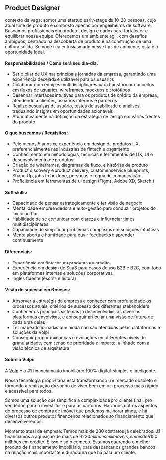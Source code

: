 ## Product Designer

contexto da vaga: somos uma startup early-stage de 10-20 pessoas, cujo atual time de produto é composto apenas por engenheiros de software. Buscamos profissionais em produto, design e dados para fortalecer e equilibrar nossa equipe. Oferecemos um ambiente ágil, com desafios ambíguos, centrado na descoberta de produto e na construção de uma cultura sólida. Se você fica entusiasmado nesse tipo de ambiente, esta é a oportunidade ideal.

#### Responsabilidades / Como será seu dia-dia:
- Ser o pilar de UX nas principais jornadas da empresa, garantindo uma experiência desejada e utilizável para os usuários
- Colaborar com equipes multidisciplinares para transformar conceitos em fluxos de usuários, wireframes, mockups e protótipos
- Desenhar interfaces intuitivas para os produtos de crédito da empresa, atendendo a clientes, usuários internos e parceiros
- Realize pesquisas de usuário, testes de usabilidade e análises, traduzindo insights em oportunidades acionáveis
- Atuar ativamente na definição da estratégia de design em várias frentes do produto

#### O que buscamos / Requisitos:
- Pelo menos 5 anos de experiência em design de produtos UX, preferencialmente nas indústrias de fintech e pagamento
- Conhecimento em metodologias, técnicas e ferramentas de UX, UI e desenvolvimento de produtos:
- Criação de wireframes, diagramas de fluxo, e histórias de produto
- Product discovery e product delivery, customer/service blueprints, Shape Up, jobs to be done, personas e régua de comunicação
- Proficiência em ferramentas de ui design (Figma, Adobe XD, Sketch.)

#### Soft skills:
- Capacidade de pensar estrategicamente e ter visão de negócio
- Mentalidade empreendedora e auto-gestão para conduzir projetos do início ao fim
- Habilidade de se comunicar com clareza e influenciar times multidisciplinares
- Capacidade de simplificar problemas complexos em soluções intuitivas
- Mente aberta e humildade para ouvir feedbacks e aprender continuamente

#### Diferenciais:

- Experiência em fintechs ou produtos de crédito.
- Experiência em design de SaaS para casos de uso B2B e B2C, com foco em plataformas internas e soluções corporativas.
- Inglês fluente (escrita e leitura)

#### Visão de sucesso em 6 meses:
- Absorver a estratégia da empresa e conhecer com profundidade os processos atuais, critérios de sucesso dos diferentes stakeholders
- Conhecer os principais sistemas já desenvolvidos, as diversas plataformas envolvidas, e conseguir articular uma visão de futuro de cada uma delas
- Ter mapeado jornadas que ainda não são atendidas pelas plataformas e soluções da Volpi
- Conseguir propor mudanças e evoluções em diferentes níveis de granularidade, com senso de prioridade e impacto, alinhado com a visão técnica de arquitetura

#### Sobre a Volpi:

A [Volp](https://volpi.tech/) é o #1 financiamento imobiliário 100% digital, simples e inteligente.

Nossa tecnologia proprietária está transformando um mercado obsoleto e tornando a realização do sonho de viver bem em um processo mais rápido e acessível para todos.

Somos uma solução que simplifica a complexidade pro cliente final, pro vendedor, para o investidor e para os cartórios. Há vários outros aspectos do processo de compra de imóvel que podemos melhorar ainda, e há diversos outros produtos financeiros relacionados ao financiamento que desenvolveremos.

Momento atual da empresa: Temos mais de 280 contratos já celebrados. Já financiamos a aquisição de mais de R$230 milhões em imóveis, e mais de R$150 milhões em crédito. E isso é só o começo. Estamos querendo o melhor produto de financiamento imobiliário, para desbancar os grandes bancos na relação mais importante e duradoura que há para um cliente.
